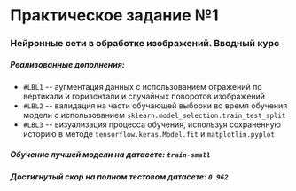 # Практическое задание №1
### Нейронные сети в обработке изображений. Вводный курс

##### Реализованные дополнения:
* `#LBL1` -- аугментация данных с использованием отражений по вертикали и горизонтали и случайных поворотов изображений
* `#LBL2` -- валидация на части обучающей выборки во время обучения модели с использованием `sklearn.model_selection.train_test_split`
* `#LBL3` -- визуализация процесса обучения, используя сохраненную историю в методе `tensorflow.keras.Model.fit` и `matplotlin.pyplot`

##### Обучение лучшей модели на датасете:  `train-small`
##### Достигнутый скор на полном тестовом датасете:  `0.962`

